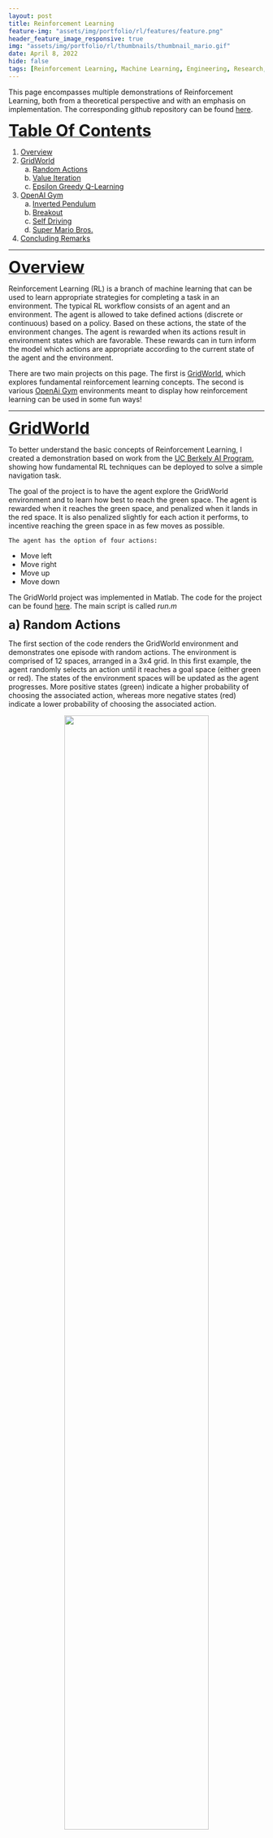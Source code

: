 ```yaml
---
layout: post
title: Reinforcement Learning
feature-img: "assets/img/portfolio/rl/features/feature.png"
header_feature_image_responsive: true
img: "assets/img/portfolio/rl/thumbnails/thumbnail_mario.gif"
date: April 8, 2022
hide: false
tags: [Reinforcement Learning, Machine Learning, Engineering, Research, Programming]
---
```


<!-- ![image]({{ page.img | relative_url }}) -->

<p>
    <a id="TOP"></a>
    This page encompasses multiple demonstrations of Reinforcement Learning, both from a theoretical perspective and with an emphasis on implementation. The corresponding github repository can be found <a href="https://github.com/jschultz299/ReinforcementLearning" target="_blank">here</a>.
</p>

<p>
    <strong><u><font size="+3">Table Of Contents</font></u></strong>
</p>

<p>
    <ol>
        <li><a href="#Overview">Overview</a></li>
        <li><a href="#GridWorld">GridWorld</a>
            <ol type="a">
                <li><a href="#RandomActions">Random Actions</a></li>
                <li><a href="#ValueIteration">Value Iteration</a></li>
                <li><a href="#Q-Learning">Epsilon Greedy Q-Learning</a></li>
            </ol>
        </li>
        <li><a href="#OpenAiGym">OpenAI Gym</a>
            <ol type="a">
                <li><a href="#Pendulum">Inverted Pendulum</a></li>
                <li><a href="#Breakout">Breakout</a></li>
                <li><a href="#SelfDriving">Self Driving</a></li>
                <li><a href="#Mario">Super Mario Bros.</a></li>
            </ol>
        </li>
        <li><a href="#Conclusion">Concluding Remarks</a></li>
    </ol>
</p>

<hr/>

<p>
    <a id="Overview"></a>
    <strong><u><font size="+3">Overview</font></u></strong>
</p>

<p>
    Reinforcement Learning (RL) is a branch of machine learning that can be used to learn appropriate strategies for completing a task in an environment. The typical RL workflow consists of an agent and an environment. The agent is allowed to take defined actions (discrete or continuous) based on a policy. Based on these actions, the state of the environment changes. The agent is rewarded when its actions result in environment states which are favorable. These rewards can in turn inform the model which actions are appropriate according to the current state of the agent and the environment. 
</p>

<p>
    There are two main projects on this page. The first is <a href="#GridWorld">GridWorld</a>, which explores fundamental reinforcement learning concepts. The second is various <a href="#OpenAiGym">OpenAi Gym</a> environments meant to display how reinforcement learning can be used in some fun ways!
</p>

<hr/>

<p>
    <a id="GridWorld"></a>
    <strong><u><font size="+3">GridWorld</font></u></strong>
</p>

<p>
    To better understand the basic concepts of Reinforcement Learning, I created a demonstration based on work from the <a href="http://ai.berkeley.edu/reinforcement.html" target="_blank">UC Berkely AI Program</a>, showing how fundamental RL techniques can be deployed to solve a simple navigation task.
</p>

<p>
    The goal of the project is to have the agent explore the GridWorld environment and to learn how best to reach the green space. The agent is rewarded when it reaches the green space, and penalized when it lands in the red space. It is also penalized slightly for each action it performs, to incentive reaching the green space in as few moves as possible.

    The agent has the option of four actions:
</p>

<ul>
    <li>Move left</li>
    <li>Move right</li>
    <li>Move up</li>
    <li>Move down</li>
</ul>

<p>
    The GridWorld project was implemented in Matlab. The code for the project can be found <a href="https://github.com/jschultz299/ReinforcementLearning/tree/main/GridWorld" target="_blank">here</a>. The main script is called <em>run.m</em>
</p>

<p>
    <a id="RandomActions"></a>
    <strong><font size="+2">a) Random Actions</font></strong>
</p>

<p>
    The first section of the code renders the GridWorld environment and demonstrates one episode with random actions. The environment is comprised of 12 spaces, arranged in a 3x4 grid. In this first example, the agent randomly selects an action until it reaches a goal space (either green or red). The states of the environment spaces will be updated as the agent progresses. More positive states (green) indicate a higher probability of choosing the associated action, whereas more negative states (red) indicate a lower probability of choosing the associated action.
</p>

<p align="center">
    <img src="../assets/img/portfolio/rl/GridWorld_DemoOne.gif" width="75%" />
</p>

<p>
    <a id="ValueIteration"></a>
    <strong><font size="+2">b) Value Iteration</font></strong>
</p>

<p>
    The next section of the code runs many iterations of the agent performing actions according to a basic policy, updating the environment space Q-values as it progresses.Below you can see the comparison between the first 100 and 1000 iterations.
</p>

<p align="center">
    <img src="../assets/img/portfolio/rl/GridWorld_ValueIteration.png" width="100%" />
</p>

<p>
    <a id="Q-Learning"></a>
    <strong><font size="+2">c) Epsilon Greedy Q-Learning</font></strong>
</p>

<p>
    The final section of the code runs many iterations of the agent performing actions according to the current policy, while implementing Epsilong Greedy Q-learning. The value of epsilon can be manipulated to vary the agent's incentive to explore the space vs exploit the policy. Below you can see the comparison between the first 1000 and 5000 iterations with epsilon = 0.2.
</p>

<p align="center">
    <img src="../assets/img/portfolio/rl/GridWorld_Q-Learning.png" width="100%" />
</p>

<p>
    By comparing the results of section b and section c, we notice that by training with Epsilon Greedy Q-learning, the agent has learned to avoid the bottom sections of the environment.
</p>

<p align="center">
    <em><a href="#TOP">Back to top</a></em>
</p>

<hr/>

<p>
    <a id="OpenAiGym"></a>
    <strong><u><font size="+3">OpenAi Gym</font></u></strong>
</p>

<p>
    The previous <a href="#GridWorld">GridWorld</a> demonstration works well for a relatively simple, properly defined environment with a discrete set of available actions. Oftentimes, the problem we are interested in solving is much more complicated. Because of the additional environmental complexities (input dimensionality) and agent actions (continuous), finding an optimal policy can become difficult or impossible. One possible solution is to use Deep Reinforcement Learning (deepRL). Rather than randomly explore the entire environment to determine the optimal policy, we can use deep neural networks (DNNs) to learn the optimal policy without evaluating every state-action pair. In this way, the DNN functions as a <em>dimensionality reducer</em> and allows complex problems to be solved more easily.
</p>

<p>
    To understand how to apply Deep Reinforcement Learning to more complex problems, I completed 4 demonstrations showcasing deepRL using <a href="https://www.gymlibrary.dev/" target="_blank">OpenAIGym</a>. All the code for this project can be found it the corresponding github repository <a href="https://github.com/jschultz299/ReinforcementLearning/tree/main/OpenAiGym" target="_blank">here</a>.
</p>

<p>
    <a id="Pendulum"></a>
    <strong><font size="+2">a) Inverted Pendulum</font></strong>
</p>

<p>
    This project uses the <a href="https://www.gymlibrary.dev/environments/classic_control/cart_pole/" target=_blank>CartPole</a> environment. The goal of the project is to train the agent to learn how to balance the pendulum upright for an extended period of time. The agent is rewarded if the pendulum remains upright within a certain range of joint angles.
</p>

<p>
    To run the program:
</p>

```python Pendulum.py```

<p>
    Below you can see a demonstration of the agent performing random actions for 5 episodes.
</p>

<p align="center">
    <img src="../assets/img/portfolio/rl/PendulumDemoEnvironment.gif" width="75%" />
</p>

<p>
    Here is the section of the code that creates this demo:
</p>

```python
environment_name = "CartPole-v0"
env = gym.make(environment_name)

episodes = 5
for episode in range(1, episodes+1):
  state = env.reset()
  done = False
  score = 0

  while not done:
    env.render()
    action = env.action_space.sample()
    n_state, reward, done, info = env.step(action)
    score+=reward
  print('Episode:{} Score:{}'.format(episode, score))
env.close()
```

<p>
    Training a PPO model with 20,000 timesteps...
</p>

```python
stop_callback = StopTrainingOnRewardThreshold(reward_threshold=200, verbose=1)
eval_callback = EvalCallback(env,
                            callback_on_new_best=stop_callback,
                            eval_freq=10000,
                            best_model_save_path=save_path,
                            verbose=1)
model = PPO('MlpPolicy', env, verbose=1, tensorboard_log=log_path)
model.learn(total_timesteps=20000, callback=eval_callback)
```

<p>
    ... is sufficient for the agent to learn how to balance the pendulum, shown below. We can see that the pendulum is much more stable for a longer period of time.
</p>

<p align="center">
    <img src="../assets/img/portfolio/rl/PendulumEvaluateModel.gif" width="75%" />
</p>

<p>
Check out the tensorboard logs for PPO model trained with 20k timesteps <a href="https://github.com/jschultz299/ReinforcementLearning/tree/main/OpenAiGym/Images/Pendulum/Tensorboard%20Logs" target="_blank">here</a>.
</p>

<p>
    <a id="Breakout"></a>
    <strong><font size="+2">b) Breakout</font></strong>
</p>

<p>
    This project uses the <a href="https://www.gymlibrary.dev/environments/atari/breakout/" target=_blank>Breakout</a> environment. The goal of the project is to play the classic Atari brick breaking game called <em>Breakout</em>. The agent is rewarded for each brick it breaks, and penalized for losing lives.
</p>

<p>
    To run the program:
</p>

```python Pendulum.py```

<p>
    Below you can see a demonstration of the agent playing Breakout with random actions.
</p>

<p align="center">
    <img src="../assets/img/portfolio/rl/BreakoutDemoEnvironment.gif" width="75%" />
</p>

<p>
    Here is the section of the code that creates this demo:
</p>

```python
environment_name = 'Breakout-v0'
env = gym.make(environment_name)

episodes = 5
for episode in range(1, episodes+1):
    obs = env.reset()
    done = False
    score = 0
    
    while not done:
        env.render()
        action = env.action_space.sample()
        obs, reward, done, info = env.step(action)
        score+=reward
    print('Episode:{} Score:{}'.format(episode, score))
env.close()
```

<p>
    Stacking 4 environments together and training an A2C model on the stack with 2 million timesteps...
</p>

```python
env = make_atari_env(environment_name, n_envs=4, seed=0)
env = VecFrameStack(env, n_stack=4)

log_path = os.path.join('Training', 'Logs')
model = A2C('CnnPolicy', env, verbose=1, tensorboard_log=log_path)

model.learn(total_timesteps=2000000)
```

<p>
    ... results in an average reward of approximately 23 bricks broken per game, shown below. Training for significantly longer might improve performance.
</p>

<p align="center">
    <img src="../assets/img/portfolio/rl/BreakoutEvaluateModel.gif" width="50%" />
</p>

<p>
Check out the logs for an A2C model trained with 100k timesteps <a href="https://github.com/jschultz299/ReinforcementLearning/tree/main/OpenAiGym/Images/Breakout/Tensorboard_Logs" target="_blank">here</a>.
</p>

<p>
    <a id="SelfDriving"></a>
    <strong><font size="+2">c) Self Driving</font></strong>
</p>

<p>
    This project uses the <a href="https://www.gymlibrary.dev/environments/box2d/car_racing/" target=_blank>Car Racing</a> environment. The goal of this project is for the agent (the car) to drive along the track for as long as possible. The agent receives rewards for remaining on the track, and is penalized for leaving the track as well as penalized slightly for each timestep. The actions the agent may take are the direction to turn the wheels as well as acceleration and braking. All of the actions are in the continuous space. The track is considered solved if the agent receives a total score of 900.
</p>

<p>
    To run the program:
</p>

```python SelfDriving.py```

<p>
    Below you can see a demonstration of the agent driving along the track with random inputs.
</p>

<p align="center">
    <img src="../assets/img/portfolio/rl/DrivingDemoEnvironment.gif" width="75%" />
</p>

<p>
    Here is the section of the code that creates this demo:
</p>

```python
environment_name = 'CarRacing-v0'
env = gym.make(environment_name)

episodes = 2
for episode in range(1, episodes+1):
    obs = env.reset()
    done = False
    score = 0

    while not done:
        env.render()
        action = env.action_space.sample()
        obs, reward, done, info = env.step(action)
        score+=reward
    print('Episode:{} Score:{}'.format(episode, score))
env.close()
```

<p>
    Training a PPO model with just 10,000 timesteps...
</p>

```python
env = gym.make(environment_name)
env = DummyVecEnv([lambda: env])

log_path = os.path.join('Training', 'Logs')
model = PPO('CnnPolicy', env, verbose=1, tensorboard_log=log_path)

model.learn(total_timesteps=10000)
```

<p>
    ... results in an agent with poor performance, shown below.
</p>

<p align="center">
    <img src="../assets/img/portfolio/rl/DrivingEvaluate10kModel.gif" width="75%" />
</p>

<p>
    This model achieved an average score of -40.6.
</p>

<p>
Check out the tensorboard logs for the PPO model trained with 10k timesteps <a href="https://github.com/jschultz299/ReinforcementLearning/tree/main/OpenAiGym/Images/SelfDriving/Tensorboard_Logs/10k_Model" target="_blank">here</a>.
</p>

<p>
    Training the model for more timesteps, this time 200,000...
</p>

```python
model = PPO('CnnPolicy', env, verbose=1, tensorboard_log=log_path)
model.learn(total_timesteps=200000)
```
<p>
    ... results in an agent with much better performance, shown below.
</p>

<p align="center">
    <img src="../assets/img/portfolio/rl/DrivingEvaluate200kModel.gif" width="75%" />
</p>

<p>
    This model achieved an average score of 436.2, and was even able to fully solve the track on occasion.
</p>

<p>
Check out the tensorboard logs for the PPO model trained with 10k timesteps <a href="https://github.com/jschultz299/ReinforcementLearning/tree/main/OpenAiGym/Images/SelfDriving/Tensorboard_Logs/200k_Model" target="_blank">here</a>.
</p>

<p>
    Because the actions are continuous, the model has a hard time learning the appropriate actions to take. It is possible that training for longer might result in better performance. <a href="https://github.com/NotAnyMike" target="_blank">NotAnyMike</a> tried adjusting the action space to only use discrete inputs, which simplified the problem somewhat. Check out his solution <a href="https://notanymike.github.io/Solving-CarRacing/" target="_blank">here</a>.
</p>

<p>
    <a id="Mario"></a>
    <strong><font size="+2">d) Super Mario Bros.</font></strong>
</p>

<p>
    This project uses the <a href="https://pypi.org/project/gym-super-mario-bros/" target=_blank>SuperMarioBros</a> environment wrapper. The goal of the project is the train the agent to learn how to play Super Mario Bros. The agent is rewarded for moving to the right and for reaching the flag. The agent is penalized for how much time it takes to reach the flag and for deaths.
</p>

<p>
    Mario has a number of actions he can take, which correspond to the input buttons on a game controller. There are three different <a href="https://github.com/Kautenja/gym-super-mario-bros/blob/master/gym_super_mario_bros/actions.py" target="_blank">action spaces</a> with varying levels of complexity. In this project, the "Simple Movement" action space is used. Here are the different movement options:
</p>

```python
SIMPLE_MOVEMENT = [
    ['NOOP'],
    ['right'],
    ['right', 'A'],
    ['right', 'B'],
    ['right', 'A', 'B'],
    ['A'],
    ['left'],
]
```

<p>
    To run the program:
</p>

```python SuperMarioBros.py```

<p>
    Below you can see a demonstration of the agent playing Super Mario Bros. with random actions.
</p>

<p align="center">
    <img src="../assets/img/portfolio/rl/MarioDemoEnvironment.gif" width="75%" />
</p>

<p>
    Here is the section of the code that creates this demo:
</p>

```python
environment_name = 'SuperMarioBros-v0'
env = gym_super_mario_bros.make(environment_name)
env = JoypadSpace(env, SIMPLE_MOVEMENT)

done = True
frames = 3000
for step in range(frames):
    if done:
        env.reset()
    state, reward, done, info = env.step(env.action_space.sample())
    env.render()
env.close()
```

<p>
    We can notice that mario gets stuck behind the first pipe. That's because the agent is just making random actions. In contrast to our other previous projects, this one has a much more important <em>time dependency</em>. It not only matters when a certain input is executed, but also for how long that input is held. For example, to successfully clear a pipe, the jump input command needs to be maintained for multiple frames.
</p>

<p>
    This is where frame stacking can give us an advantage. In this environment, we can stack frames on top of each other to give the agent a sense of 'memory'. In this case, we not only tell the agent to pay attention to the current frame, but also the previous 7 frames as well. Below you can see an image of the stacked frames. This should help the agent to learn to actions that span multiple frames as well. <em>We actually did that in the <a href="#Breakout">Breakout</a> project as well, but I think it is more interesting to see it here.</em>
</p>

<p align="center">
    <img src="../assets/img/portfolio/rl/MarioStackedFrames.png" width="100%" />
</p>

<p>
    Training the model for a whopping 5,000,000 timesteps...
</p>

```python
env = DummyVecEnv([lambda: env])
env = VecFrameStack(env, 8, channels_order='last')

class TrainAndLoggingCallback(BaseCallback):
    def __init__(self, check_freq, save_path, verbose=1):
        super(TrainAndLoggingCallback, self).__init__(verbose)
        self.check_freq = check_freq
        self.save_path = save_path
        
    def _init_callback(self):
        if self.save_path is not None:
            os.makedirs(self.save_path, exist_ok=True)
            
    def _on_step(self):
        if self.n_calls % self.check_freq == 0:
            model_path = os.path.join(self.save_path, 'best_model_{}'.format(self.n_calls))
            self.model.save(model_path)
        return True
        
CHECKPOINT_DIR = './train'
LOG_DIR = '.logs'

callback = TrainAndLoggingCallback(check_freq=10000, save_path=CHECKPOINT_DIR)

model = PPO('CnnPolicy', env, verbose=1, tensorboard_log=LOG_DIR, learning_rate=.000001, n_steps=512)
model.learn(total_timesteps=1000, callback=callback)
```

<p>
    ... results in an agent with decent, yet not near perfect performance.
</p>

<p align="center">
    <img src="../assets/img/portfolio/rl/thumbnails/thumbnail_mario.gif" width="75%" />
</p>

<p>
Check out the logs for a PPO model trained with 5M timesteps <a href="https://github.com/jschultz299/ReinforcementLearning/tree/main/OpenAiGym/Images/SuperMario/Tensorboard_Logs/5M_Model" target="_blank">here</a>.
</p>

<p>
    Even after training for 5 million timesteps for over 20 hours on an NVIDIA 3090 GPU, the agent was only able to beat the first level of Super Mario Bros. one time. If we take a look at the tensorboard logs, we can see that the entropy loss never really converges. In fact, it's not even clear that there is a downward trend. This may be evidence that the model isn't learning fast enough, and may never learn how to successfully play the game, at least not in the current setup. See the entropy loss below.
</p>

<p align="center">
    <img src="../assets/img/portfolio/rl/MarioLoss.png" width="75%" />
</p>

<p>
    Some things to try would be to increase the number of frames in the stack, allowing the model to learn across more frames, however, this would significantly increase training time. Another thing to try is to adjust the penalties and rewards. Right now, the agent is only rewarded for reaching the flag. It's possible that giving the agent more frequent rewards, for squashing an enemy, for example, might help the model to learn better. Most likely, however, the cause is that the model is not complex enough to handle the input information. Of all of our exercises on this page, this one is the most complicated. The input space is the largest, the inputs are time dependent, and image frame changes greatly depending on where you are in the level. A more complex model might be able to learn more given the information available in the problem. Feel free to leave a comment down below if you have any other thougths or want to share your solution!
</p>

<p align="center">
    <em><a href="#TOP">Back to top</a></em>
</p>

<hr/>

<p>
    <a id="Conclusion"></a>
    <strong><u><font size="+3">Concluding Remarks</font></u></strong>
</p>

<p>
    So that's it! Thanks for making it to the end of this post on Reinforcement Learning. There are tons of other environments to play around with through <a href="https://www.gymlibrary.dev/" target="_blank">OpenAiGym</a> and I would encourage anyone reading this to go check them out on your own. Reinforcement Learning is an emerging field in Machine Learning and there is new and exciting research being published all the time on how to make agents learn faster and more efficiently. I'd love to hear what others think about Reinforcement Learning or Machine Learning in general. Please let me know in the comments your thoughts on these projects or any RL projects others have done!
</p>

<p>
    <center><strong><font size="+5">Happy Learning!</font></strong></center>
</p>

{% include aligner.html images="portfolio/rl/thumbnails/thumbnail_pendulum.gif,portfolio/rl/thumbnails/thumbnail_breakout.gif,portfolio/rl/thumbnails/thumbnail_driving.gif,portfolio/rl/thumbnails/thumbnail_mario.gif" %}

<p>
    <em>This project was inspired by the <a href="https://www.youtube.com/watch?v=Mut_u40Sqz4" target="_blank">Reinforcement Learning in 3 Hours</a> course from <a href="https://www.youtube.com/c/NicholasRenotte" target="_blank">Nicholas Renotte</a> on YouTube. Thanks to him for helping me get started! You can check out his code for these projects as well <a href="https://github.com/nicknochnack/ReinforcementLearningCourse" target="_blank">here</a>.</em>
</p>

<hr/>

<p align="center">
    <em><a href="#TOP">Back to top</a></em>
</p>